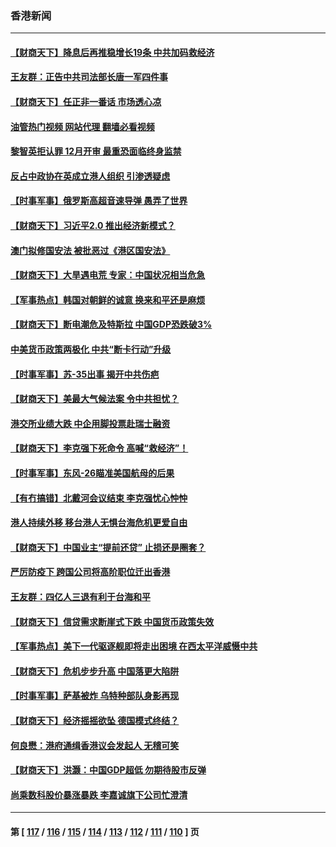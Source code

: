 ### 香港新闻
---
#### [【财商天下】降息后再推稳增长19条 中共加码救经济](../../pages/ncid1349362/n13810937.md?08280045) 
#### [王友群：正告中共司法部长唐一军四件事](../../pages/ncid1349362/n13810266.md?08280045) 
#### [【财商天下】任正非一番话 市场透心凉](../../pages/ncid1349362/n13810102.md?08280045) 
#### [油管热门视频 网站代理 翻墙必看视频](http://209.222.30.114:81/youtube.html?08280045)
#### [黎智英拒认罪 12月开审 最重恐面临终身监禁](../../pages/ncid1349362/n13810175.md?08280045) 
#### [反占中政协在英成立港人组织 引渗透疑虑](../../pages/ncid1349362/n13810150.md?08280045) 
#### [【时事军事】俄罗斯高超音速导弹 愚弄了世界](../../pages/ncid1349362/n13809350.md?08280045) 
#### [【财商天下】习近平2.0 推出经济新模式？](../../pages/ncid1349362/n13809328.md?08280045) 
#### [澳门拟修国安法 被批恶过《港区国安法》](../../pages/ncid1349362/n13808847.md?08280045) 
#### [【财商天下】大旱遇电荒 专家：中国状况相当危急](../../pages/ncid1349362/n13808628.md?08280045) 
#### [【军事热点】韩国对朝鲜的诚意 换来和平还是麻烦](../../pages/ncid1349362/n13807930.md?08280045) 
#### [【财商天下】断电潮危及特斯拉 中国GDP恐跌破3%](../../pages/ncid1349362/n13807935.md?08280045) 
#### [中美货币政策两极化 中共“断卡行动”升级](../../pages/ncid1349362/n13807808.md?08280045) 
#### [【时事军事】苏-35出事 揭开中共伤疤](../../pages/ncid1349362/n13807188.md?08280045) 
#### [【财商天下】美最大气候法案 令中共担忧？](../../pages/ncid1349362/n13806783.md?08280045) 
#### [港交所业绩大跌 中企用脚投票赴瑞士融资](../../pages/ncid1349362/n13806657.md?08280045) 
#### [【财商天下】李克强下死命令 高喊“救经济”！](../../pages/ncid1349362/n13805539.md?08280045) 
#### [【时事军事】东风-26瞄准美国航母的后果](../../pages/ncid1349362/n13804655.md?08280045) 
#### [【有冇搞错】北戴河会议结束 李克强忧心忡忡](../../pages/ncid1349362/n13804836.md?08280045) 
#### [港人持续外移 移台港人无惧台海危机更爱自由](../../pages/ncid1349362/n13805074.md?08280045) 
#### [【财商天下】中国业主“提前还贷” 止损还是圈套？](../../pages/ncid1349362/n13804614.md?08280045) 
#### [严厉防疫下 跨国公司将高阶职位迁出香港](../../pages/ncid1349362/n13804761.md?08280045) 
#### [王友群：四亿人三退有利于台海和平](../../pages/ncid1349362/n13803979.md?08280045) 
#### [【财商天下】信贷需求断崖式下跌 中国货币政策失效](../../pages/ncid1349362/n13803974.md?08280045) 
#### [【军事热点】美下一代驱逐舰即将走出困境 在西太平洋威慑中共](../../pages/ncid1349362/n13803157.md?08280045) 
#### [【财商天下】危机步步升高 中国落更大陷阱](../../pages/ncid1349362/n13803144.md?08280045) 
#### [【时事军事】萨基被炸 乌特种部队身影再现](../../pages/ncid1349362/n13802158.md?08280045) 
#### [【财商天下】经济摇摇欲坠 德国模式终结？](../../pages/ncid1349362/n13801364.md?08280045) 
#### [何良懋：港府通缉香港议会发起人 无稽可笑](../../pages/ncid1349362/n13800761.md?08280045) 
#### [【财商天下】洪灏：中国GDP超低 勿期待股市反弹](../../pages/ncid1349362/n13800467.md?08280045) 
#### [尚乘数科股价暴涨暴跌 李嘉诚旗下公司忙澄清](../../pages/ncid1349362/n13800370.md?08280045) 

---
#### 第 [ [117](./117.md?08280045) / [116](./116.md?08280045) / [115](./115.md?08280045) / [114](./114.md?08280045) / [113](./113.md?08280045) / [112](./112.md?08280045) / [111](./111.md?08280045) / [110](./110.md?08280045) ] 页
